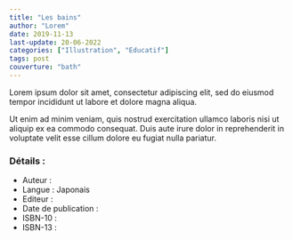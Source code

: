 ```yaml
---
title: "Les bains"
author: "Lorem"
date: 2019-11-13
last-update: 20-06-2022
categories: ["Illustration", "Educatif"]
tags: post
couverture: "bath"
---
```


Lorem ipsum dolor sit amet, consectetur adipiscing elit, sed do eiusmod tempor incididunt ut labore et dolore magna aliqua.
<!-- excerpt -->

Ut enim ad minim veniam, quis nostrud exercitation ullamco laboris nisi ut aliquip ex ea commodo consequat. Duis aute irure dolor in reprehenderit in voluptate velit esse cillum dolore eu fugiat nulla pariatur.

### Détails :

- Auteur : 
- Langue : Japonais
- Editeur : 
- Date de publication : 
- ISBN-10 : 
- ISBN-13 : 